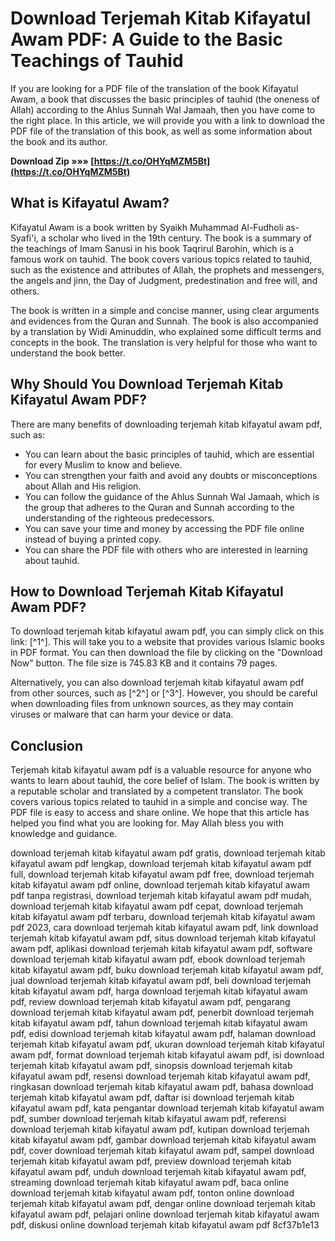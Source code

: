 
 
# Download Terjemah Kitab Kifayatul Awam PDF: A Guide to the Basic Teachings of Tauhid
  
If you are looking for a PDF file of the translation of the book Kifayatul Awam, a book that discusses the basic principles of tauhid (the oneness of Allah) according to the Ahlus Sunnah Wal Jamaah, then you have come to the right place. In this article, we will provide you with a link to download the PDF file of the translation of this book, as well as some information about the book and its author.
 
**Download Zip »»» [https://t.co/OHYqMZM5Bt](https://t.co/OHYqMZM5Bt)**


  
## What is Kifayatul Awam?
  
Kifayatul Awam is a book written by Syaikh Muhammad Al-Fudholi as-Syafi'i, a scholar who lived in the 19th century. The book is a summary of the teachings of Imam Sanusi in his book Taqrirul Barohin, which is a famous work on tauhid. The book covers various topics related to tauhid, such as the existence and attributes of Allah, the prophets and messengers, the angels and jinn, the Day of Judgment, predestination and free will, and others.
  
The book is written in a simple and concise manner, using clear arguments and evidences from the Quran and Sunnah. The book is also accompanied by a translation by Widi Aminuddin, who explained some difficult terms and concepts in the book. The translation is very helpful for those who want to understand the book better.
  
## Why Should You Download Terjemah Kitab Kifayatul Awam PDF?
  
There are many benefits of downloading terjemah kitab kifayatul awam pdf, such as:
  
- You can learn about the basic principles of tauhid, which are essential for every Muslim to know and believe.
- You can strengthen your faith and avoid any doubts or misconceptions about Allah and His religion.
- You can follow the guidance of the Ahlus Sunnah Wal Jamaah, which is the group that adheres to the Quran and Sunnah according to the understanding of the righteous predecessors.
- You can save your time and money by accessing the PDF file online instead of buying a printed copy.
- You can share the PDF file with others who are interested in learning about tauhid.

## How to Download Terjemah Kitab Kifayatul Awam PDF?
  
To download terjemah kitab kifayatul awam pdf, you can simply click on this link: [^1^]. This will take you to a website that provides various Islamic books in PDF format. You can then download the file by clicking on the "Download Now" button. The file size is 745.83 KB and it contains 79 pages.
  
Alternatively, you can also download terjemah kitab kifayatul awam pdf from other sources, such as [^2^] or [^3^]. However, you should be careful when downloading files from unknown sources, as they may contain viruses or malware that can harm your device or data.
  
## Conclusion
  
Terjemah kitab kifayatul awam pdf is a valuable resource for anyone who wants to learn about tauhid, the core belief of Islam. The book is written by a reputable scholar and translated by a competent translator. The book covers various topics related to tauhid in a simple and concise way. The PDF file is easy to access and share online. We hope that this article has helped you find what you are looking for. May Allah bless you with knowledge and guidance.
 
download terjemah kitab kifayatul awam pdf gratis,  download terjemah kitab kifayatul awam pdf lengkap,  download terjemah kitab kifayatul awam pdf full,  download terjemah kitab kifayatul awam pdf free,  download terjemah kitab kifayatul awam pdf online,  download terjemah kitab kifayatul awam pdf tanpa registrasi,  download terjemah kitab kifayatul awam pdf mudah,  download terjemah kitab kifayatul awam pdf cepat,  download terjemah kitab kifayatul awam pdf terbaru,  download terjemah kitab kifayatul awam pdf 2023,  cara download terjemah kitab kifayatul awam pdf,  link download terjemah kitab kifayatul awam pdf,  situs download terjemah kitab kifayatul awam pdf,  aplikasi download terjemah kitab kifayatul awam pdf,  software download terjemah kitab kifayatul awam pdf,  ebook download terjemah kitab kifayatul awam pdf,  buku download terjemah kitab kifayatul awam pdf,  jual download terjemah kitab kifayatul awam pdf,  beli download terjemah kitab kifayatul awam pdf,  harga download terjemah kitab kifayatul awam pdf,  review download terjemah kitab kifayatul awam pdf,  pengarang download terjemah kitab kifayatul awam pdf,  penerbit download terjemah kitab kifayatul awam pdf,  tahun download terjemah kitab kifayatul awam pdf,  edisi download terjemah kitab kifayatul awam pdf,  halaman download terjemah kitab kifayatul awam pdf,  ukuran download terjemah kitab kifayatul awam pdf,  format download terjemah kitab kifayatul awam pdf,  isi download terjemah kitab kifayatul awam pdf,  sinopsis download terjemah kitab kifayatul awam pdf,  resensi download terjemah kitab kifayatul awam pdf,  ringkasan download terjemah kitab kifayatul awam pdf,  bahasa download terjemah kitab kifayatul awam pdf,  daftar isi download terjemah kitab kifayatul awam pdf,  kata pengantar download terjemah kitab kifayatul awam pdf,  sumber download terjemah kitab kifayatul awam pdf,  referensi download terjemah kitab kifayatul awam pdf,  kutipan download terjemah kitab kifayatul awam pdf,  gambar download terjemah kitab kifayatul awam pdf,  cover download terjemah kitab kifayatul awam pdf,  sampel download terjemah kitab kifayatul awam pdf,  preview download terjemah kitab kifayatul awam pdf,  unduh download terjemah kitab kifayatul awam pdf,  streaming download terjemah kitab kifayatul awam pdf,  baca online download terjemah kitab kifayatul awam pdf,  tonton online download terjemah kitab kifayatul awam pdf,  dengar online download terjemah kitab kifayatul awam pdf,  pelajari online download terjemah kitab kifayatul awam pdf,  diskusi online download terjemah kitab kifayatul awam pdf
 8cf37b1e13
 
